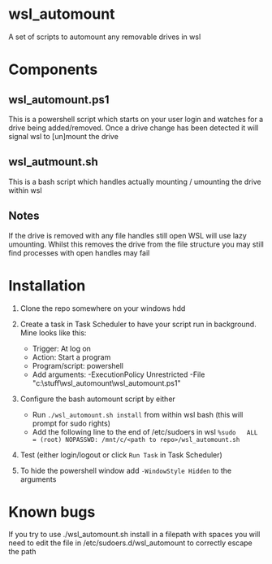 # wsl_automount
A set of scripts to automount any removable drives in wsl

# Components
## wsl_automount.ps1
This is a powershell script which starts on your user login and watches for a drive being added/removed. Once a drive change has been detected it will signal wsl to [un]mount the drive

## wsl_autmount.sh
This is a bash script which handles actually mounting / umounting the drive within wsl

## Notes
If the drive is removed with any file handles still open WSL will use lazy umounting. Whilst this removes the drive from the file structure you may still find processes with open handles may fail

# Installation
1) Clone the repo somewhere on your windows hdd
2) Create a task in Task Scheduler to have your script run in background. Mine looks like this:
    * Trigger: At log on
	* Action: Start a program
	* Program/script: powershell
	* Add arguments: -ExecutionPolicy Unrestricted -File "c:\stuff\wsl_automount\wsl_automount.ps1"

3) Configure the bash automount script by either
	* Run `./wsl_automount.sh install` from within wsl bash (this will prompt for sudo rights)
	* Add the following line to the end of /etc/sudoers in wsl
		`%sudo   ALL = (root) NOPASSWD: /mnt/c/<path to repo>/wsl_automount.sh`
4) Test (either login/logout or click `Run Task` in Task Scheduler)
5) To hide the powershell window add `-WindowStyle Hidden` to the arguments

# Known bugs
If you try to use ./wsl_automount.sh install in a filepath with spaces you will need to edit the file in /etc/sudoers.d/wsl_automount to correctly escape the path
